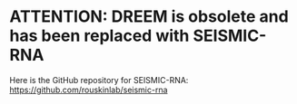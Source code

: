 # ATTENTION: DREEM is obsolete and has been replaced with SEISMIC-RNA

Here is the GitHub repository for SEISMIC-RNA: https://github.com/rouskinlab/seismic-rna
